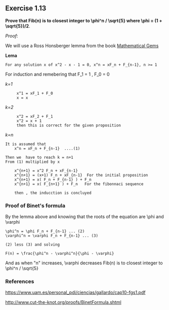 ## Exercise 1.13

__Prove that Fib(n) is to closest integer to \phi^n / \sqrt{5} where \phi = (1 + \sqrt{5})/2__.


_Proof_: 

We will use a Ross Honsberger lemma from the book [Mathematical Gems](https://www.amazon.com/exec/obidos/ISBN=0883853019/ctksoftwareincA/)

__Lema__

```
For any solution x of x^2 - x - 1 = 0, x^n = xF_n + F_{n-1}, n >= 1
```

For induction and remebering that F_1 = 1 , F_0 = 0

_k=1_
```
	 x^1 = xF_1 + F_0
	 x = x
```

_k=2_
```
	 x^2 = xF_2 + F_1
	 x^2 = x + 1  
	 then this is correct for the given proposition 
```
_k=n_
```	
It is assumed that
	x^n = xF_n + F_{n-1}  ....(1)

Then we  have to reach k = n+1
From (1) multiplied by x
	
	x^{n+1} = x^2 F_n + xF_{n-1}
	x^{n+1} = (x+1) F_n + xF_{n-1}  For the initial proposition
	x^{n+1} = x( F_n + F_{n-1} ) + F_n
	x^{n+1} = x( F_{n+1} ) + F_n   For the fibonnaci sequence
	
	then , the inducction is concluyed
```

### Proof of Binet's formula

By the lemma above and knowing that the roots of the equation are \phi and \varphi 

```
\phi^n = \phi F_n + F_{n-1} ... (2)
\varphi^n = \varphi F_n + F_{n-1} ... (3)

(2) less (3) and solving

F(n) = \frac{\phi^n - \varphi^n}{\phi - \varphi}
```

And as when "n" increases, \varphi decreases
Fib(n) is to closest integer to \phi^n / \sqrt{5}

	
	

### References

<https://www.uam.es/personal_pdi/ciencias/gallardo/cap10-fgs1.pdf>

<http://www.cut-the-knot.org/proofs/BinetFormula.shtml>
	

	




